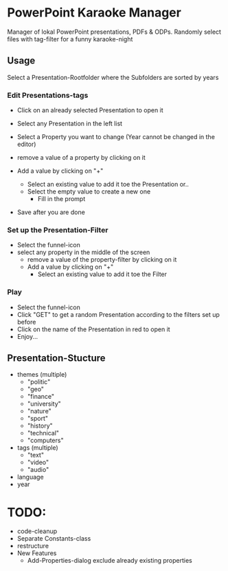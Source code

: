# PowerPoint Karaoke Manager

Manager of lokal PowerPoint presentations, PDFs & ODPs. Randomly select files
with tag-filter for a funny karaoke-night

## Usage

Select a Presentation-Rootfolder where the Subfolders are sorted by years

### Edit Presentations-tags

- Click on an already selected Presentation to open it

- Select any Presentation in the left list
- Select a Property you want to change (Year cannot be changed in the editor)
- remove a value of a property by clicking on it
- Add a value by clicking on "+"
    - Select an existing value to add it toe the Presentation or..
    - Select the empty value to create a new one
        - Fill in the prompt
- Save after you are done

### Set up the Presentation-Filter

- Select the funnel-icon
- select any property in the middle of the screen
    - remove a value of the property-filter by clicking on it
    - Add a value by clicking on "+"
        - Select an existing value to add it toe the Filter

### Play

- Select the funnel-icon
- Click "GET" to get a random Presentation according to the filters set up before
- Click on the name of the Presentation in red to open it
- Enjoy...

## Presentation-Stucture

- themes (multiple)
    - "politic"
    - "geo"
    - "finance"
    - "university"
    - "nature"
    - "sport"
    - "history"
    - "technical"
    - "computers"
- tags (multiple)
    - "text"
    - "video"
    - "audio"
- language
- year

# **TODO**:

- code-cleanup
- Separate Constants-class
- restructure
- New Features
    - Add-Properties-dialog exclude already existing properties